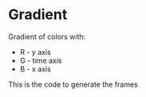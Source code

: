 # Gradient
Gradient of colors with: 
* R - y axis 
* G - time axis 
* B - x axis

This is the code to generate the frames
